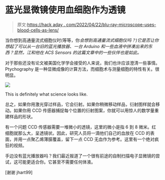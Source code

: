 # 蓝光显微镜使用血细胞作为透镜

> 原文:[https://hack aday . com/2022/04/22/blu-ray-microscope-uses-blood-cells-as-lens/](https://hackaday.com/2022/04/22/blu-ray-microscope-uses-blood-cells-as-lenses/)

当你想到高通量流式细胞仪时(等等，你*会想到高通量流式细胞仪吗？)它是否让你想起了可以从一台旧的蓝光播放器、一台 Arduino 和一些血液中拼凑出来的东西？显然，江和他在 ACS Sensors 的这篇文章中的一些伙伴也是如此。*

对于那些还没有论文被美国化学学会接受的人来说，我们也许应该澄清一些事情。Ptychography 是一种显微成像的计算方法，而细胞术与测量细胞的特性有关。很明显。

[![](../Images/a9b1994e5a84cfef0fc3b12914d072fd.png)](https://hackaday.com/wp-content/uploads/2022/04/ptychographic_detail.jpg)

This is definitely what science looks like.

总之，如果你用激光穿过样品，它会衍射。如果你稍微移动样品，衍射图样就会移动。如果你用 CCD 传感器捕捉每个位置的衍射图案，你就可以用惊人的数学量重建样品的形状。

有一个问题 CCD 传感器需要一堆微小的透镜，这里的微小是指 6 到 8 微米。红细胞就那么大，呈透镜状。因此，研究人员将一滴他们自己的血放在 CCD 的表面，并用一点聚乙烯薄膜覆盖，留下一点 CCD 无血作为参考。这里有一个绝对疯狂的视频。

手边没有蓝光播放器吗？我们最近报道了一个很有前途的自制扫描电子显微镜的尝试，这可能更适合你。它甚至不需要任何体液。

[谢谢 jhart99]